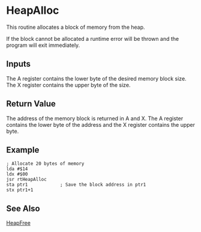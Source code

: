 # HeapAlloc

This routine allocates a block of memory from the heap.

If the block cannot be allocated a runtime error will be thrown
and the program will exit immediately.

## Inputs

The A register contains the lower byte of the desired memory block size.
The X register contains the upper byte of the size.

## Return Value

The address of the memory block is returned in A and X. The A register
contains the lower byte of the address and the X register contains the
upper byte.

## Example

```
; Allocate 20 bytes of memory
lda #$14
ldx #$00
jsr rtHeapAlloc
sta ptr1            ; Save the block address in ptr1
stx ptr1+1
```

## See Also

[HeapFree](/runtime/heapfree)
